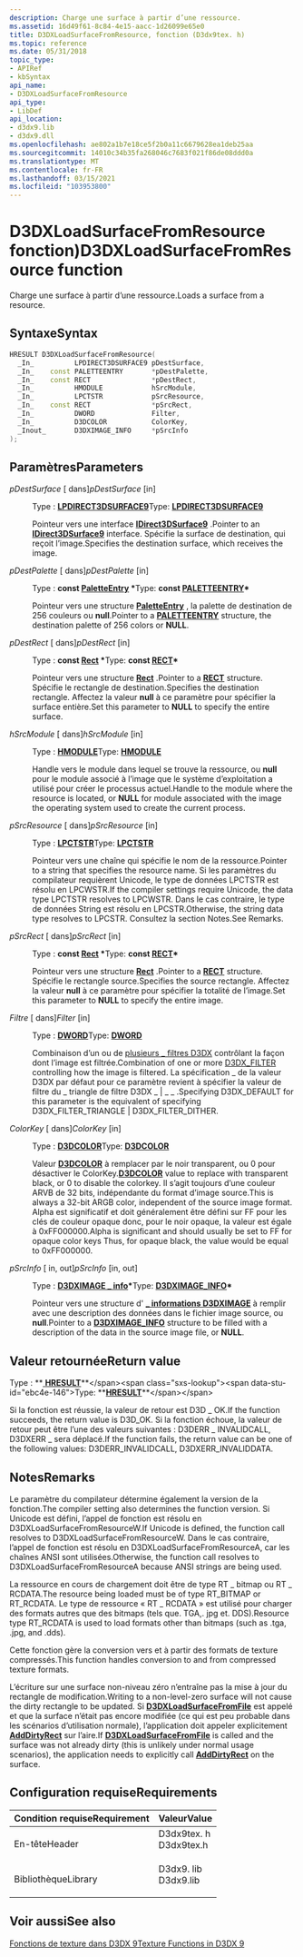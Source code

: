 ```yaml
---
description: Charge une surface à partir d’une ressource.
ms.assetid: 16d49f61-8c84-4e15-aacc-1d26099e65e0
title: D3DXLoadSurfaceFromResource, fonction (D3dx9tex. h)
ms.topic: reference
ms.date: 05/31/2018
topic_type:
- APIRef
- kbSyntax
api_name:
- D3DXLoadSurfaceFromResource
api_type:
- LibDef
api_location:
- d3dx9.lib
- d3dx9.dll
ms.openlocfilehash: ae802a1b7e18ce5f2b0a11c6679628ea1deb25aa
ms.sourcegitcommit: 14010c34b35fa268046c7683f021f86de08ddd0a
ms.translationtype: MT
ms.contentlocale: fr-FR
ms.lasthandoff: 03/15/2021
ms.locfileid: "103953800"
---
```

# <a name="d3dxloadsurfacefromresource-function"></a><span data-ttu-id="ebc4e-103">D3DXLoadSurfaceFromResource fonction)</span><span class="sxs-lookup"><span data-stu-id="ebc4e-103">D3DXLoadSurfaceFromResource function</span></span>

<span data-ttu-id="ebc4e-104">Charge une surface à partir d’une ressource.</span><span class="sxs-lookup"><span data-stu-id="ebc4e-104">Loads a surface from a resource.</span></span>

## <a name="syntax"></a><span data-ttu-id="ebc4e-105">Syntaxe</span><span class="sxs-lookup"><span data-stu-id="ebc4e-105">Syntax</span></span>


```C++
HRESULT D3DXLoadSurfaceFromResource(
  _In_          LPDIRECT3DSURFACE9 pDestSurface,
  _In_    const PALETTEENTRY       *pDestPalette,
  _In_    const RECT               *pDestRect,
  _In_          HMODULE            hSrcModule,
  _In_          LPCTSTR            pSrcResource,
  _In_    const RECT               *pSrcRect,
  _In_          DWORD              Filter,
  _In_          D3DCOLOR           ColorKey,
  _Inout_       D3DXIMAGE_INFO     *pSrcInfo
);
```



## <a name="parameters"></a><span data-ttu-id="ebc4e-106">Paramètres</span><span class="sxs-lookup"><span data-stu-id="ebc4e-106">Parameters</span></span>

<dl> <dt>

<span data-ttu-id="ebc4e-107">*pDestSurface* \[ dans\]</span><span class="sxs-lookup"><span data-stu-id="ebc4e-107">*pDestSurface* \[in\]</span></span>
</dt> <dd>

<span data-ttu-id="ebc4e-108">Type : **[ **LPDIRECT3DSURFACE9**](/windows/win32/api/d3d9helper/nn-d3d9helper-idirect3dsurface9)**</span><span class="sxs-lookup"><span data-stu-id="ebc4e-108">Type: **[**LPDIRECT3DSURFACE9**](/windows/win32/api/d3d9helper/nn-d3d9helper-idirect3dsurface9)**</span></span>

<span data-ttu-id="ebc4e-109">Pointeur vers une interface [**IDirect3DSurface9**](/windows/win32/api/d3d9helper/nn-d3d9helper-idirect3dsurface9) .</span><span class="sxs-lookup"><span data-stu-id="ebc4e-109">Pointer to an [**IDirect3DSurface9**](/windows/win32/api/d3d9helper/nn-d3d9helper-idirect3dsurface9) interface.</span></span> <span data-ttu-id="ebc4e-110">Spécifie la surface de destination, qui reçoit l’image.</span><span class="sxs-lookup"><span data-stu-id="ebc4e-110">Specifies the destination surface, which receives the image.</span></span>

</dd> <dt>

<span data-ttu-id="ebc4e-111">*pDestPalette* \[ dans\]</span><span class="sxs-lookup"><span data-stu-id="ebc4e-111">*pDestPalette* \[in\]</span></span>
</dt> <dd>

<span data-ttu-id="ebc4e-112">Type : **const [**PaletteEntry**](/windows/win32/api/wingdi/ns-wingdi-paletteentry) \***</span><span class="sxs-lookup"><span data-stu-id="ebc4e-112">Type: **const [**PALETTEENTRY**](/windows/win32/api/wingdi/ns-wingdi-paletteentry)\***</span></span>

<span data-ttu-id="ebc4e-113">Pointeur vers une structure [**PaletteEntry**](/windows/win32/api/wingdi/ns-wingdi-paletteentry) , la palette de destination de 256 couleurs ou **null**.</span><span class="sxs-lookup"><span data-stu-id="ebc4e-113">Pointer to a [**PALETTEENTRY**](/windows/win32/api/wingdi/ns-wingdi-paletteentry) structure, the destination palette of 256 colors or **NULL**.</span></span>

</dd> <dt>

<span data-ttu-id="ebc4e-114">*pDestRect* \[ dans\]</span><span class="sxs-lookup"><span data-stu-id="ebc4e-114">*pDestRect* \[in\]</span></span>
</dt> <dd>

<span data-ttu-id="ebc4e-115">Type : **const [**Rect**](/previous-versions//dd162897(v=vs.85)) \***</span><span class="sxs-lookup"><span data-stu-id="ebc4e-115">Type: **const [**RECT**](/previous-versions//dd162897(v=vs.85))\***</span></span>

<span data-ttu-id="ebc4e-116">Pointeur vers une structure [**Rect**](/previous-versions//dd162897(v=vs.85)) .</span><span class="sxs-lookup"><span data-stu-id="ebc4e-116">Pointer to a [**RECT**](/previous-versions//dd162897(v=vs.85)) structure.</span></span> <span data-ttu-id="ebc4e-117">Spécifie le rectangle de destination.</span><span class="sxs-lookup"><span data-stu-id="ebc4e-117">Specifies the destination rectangle.</span></span> <span data-ttu-id="ebc4e-118">Affectez la valeur **null** à ce paramètre pour spécifier la surface entière.</span><span class="sxs-lookup"><span data-stu-id="ebc4e-118">Set this parameter to **NULL** to specify the entire surface.</span></span>

</dd> <dt>

<span data-ttu-id="ebc4e-119">*hSrcModule* \[ dans\]</span><span class="sxs-lookup"><span data-stu-id="ebc4e-119">*hSrcModule* \[in\]</span></span>
</dt> <dd>

<span data-ttu-id="ebc4e-120">Type : **[ **HMODULE**](../winprog/windows-data-types.md)**</span><span class="sxs-lookup"><span data-stu-id="ebc4e-120">Type: **[**HMODULE**](../winprog/windows-data-types.md)**</span></span>

<span data-ttu-id="ebc4e-121">Handle vers le module dans lequel se trouve la ressource, ou **null** pour le module associé à l’image que le système d’exploitation a utilisé pour créer le processus actuel.</span><span class="sxs-lookup"><span data-stu-id="ebc4e-121">Handle to the module where the resource is located, or **NULL** for module associated with the image the operating system used to create the current process.</span></span>

</dd> <dt>

<span data-ttu-id="ebc4e-122">*pSrcResource* \[ dans\]</span><span class="sxs-lookup"><span data-stu-id="ebc4e-122">*pSrcResource* \[in\]</span></span>
</dt> <dd>

<span data-ttu-id="ebc4e-123">Type : **[ **LPCTSTR**](../winprog/windows-data-types.md)**</span><span class="sxs-lookup"><span data-stu-id="ebc4e-123">Type: **[**LPCTSTR**](../winprog/windows-data-types.md)**</span></span>

<span data-ttu-id="ebc4e-124">Pointeur vers une chaîne qui spécifie le nom de la ressource.</span><span class="sxs-lookup"><span data-stu-id="ebc4e-124">Pointer to a string that specifies the resource name.</span></span> <span data-ttu-id="ebc4e-125">Si les paramètres du compilateur requièrent Unicode, le type de données LPCTSTR est résolu en LPCWSTR.</span><span class="sxs-lookup"><span data-stu-id="ebc4e-125">If the compiler settings require Unicode, the data type LPCTSTR resolves to LPCWSTR.</span></span> <span data-ttu-id="ebc4e-126">Dans le cas contraire, le type de données String est résolu en LPCSTR.</span><span class="sxs-lookup"><span data-stu-id="ebc4e-126">Otherwise, the string data type resolves to LPCSTR.</span></span> <span data-ttu-id="ebc4e-127">Consultez la section Notes.</span><span class="sxs-lookup"><span data-stu-id="ebc4e-127">See Remarks.</span></span>

</dd> <dt>

<span data-ttu-id="ebc4e-128">*pSrcRect* \[ dans\]</span><span class="sxs-lookup"><span data-stu-id="ebc4e-128">*pSrcRect* \[in\]</span></span>
</dt> <dd>

<span data-ttu-id="ebc4e-129">Type : **const [**Rect**](/previous-versions//dd162897(v=vs.85)) \***</span><span class="sxs-lookup"><span data-stu-id="ebc4e-129">Type: **const [**RECT**](/previous-versions//dd162897(v=vs.85))\***</span></span>

<span data-ttu-id="ebc4e-130">Pointeur vers une structure [**Rect**](/previous-versions//dd162897(v=vs.85)) .</span><span class="sxs-lookup"><span data-stu-id="ebc4e-130">Pointer to a [**RECT**](/previous-versions//dd162897(v=vs.85)) structure.</span></span> <span data-ttu-id="ebc4e-131">Spécifie le rectangle source.</span><span class="sxs-lookup"><span data-stu-id="ebc4e-131">Specifies the source rectangle.</span></span> <span data-ttu-id="ebc4e-132">Affectez la valeur **null** à ce paramètre pour spécifier la totalité de l’image.</span><span class="sxs-lookup"><span data-stu-id="ebc4e-132">Set this parameter to **NULL** to specify the entire image.</span></span>

</dd> <dt>

<span data-ttu-id="ebc4e-133">*Filtre* \[ dans\]</span><span class="sxs-lookup"><span data-stu-id="ebc4e-133">*Filter* \[in\]</span></span>
</dt> <dd>

<span data-ttu-id="ebc4e-134">Type : **[ **DWORD**](../winprog/windows-data-types.md)**</span><span class="sxs-lookup"><span data-stu-id="ebc4e-134">Type: **[**DWORD**](../winprog/windows-data-types.md)**</span></span>

<span data-ttu-id="ebc4e-135">Combinaison d’un ou de [plusieurs \_ filtres D3DX](d3dx-filter.md) contrôlant la façon dont l’image est filtrée.</span><span class="sxs-lookup"><span data-stu-id="ebc4e-135">Combination of one or more [D3DX\_FILTER](d3dx-filter.md) controlling how the image is filtered.</span></span> <span data-ttu-id="ebc4e-136">La spécification \_ de la valeur D3DX par défaut pour ce paramètre revient à spécifier la valeur de filtre du \_ triangle de filtre D3DX \_ \| \_ \_ .</span><span class="sxs-lookup"><span data-stu-id="ebc4e-136">Specifying D3DX\_DEFAULT for this parameter is the equivalent of specifying D3DX\_FILTER\_TRIANGLE \| D3DX\_FILTER\_DITHER.</span></span>

</dd> <dt>

<span data-ttu-id="ebc4e-137">*ColorKey* \[ dans\]</span><span class="sxs-lookup"><span data-stu-id="ebc4e-137">*ColorKey* \[in\]</span></span>
</dt> <dd>

<span data-ttu-id="ebc4e-138">Type : **[ **D3DCOLOR**](d3dcolor.md)**</span><span class="sxs-lookup"><span data-stu-id="ebc4e-138">Type: **[**D3DCOLOR**](d3dcolor.md)**</span></span>

<span data-ttu-id="ebc4e-139">Valeur [**D3DCOLOR**](d3dcolor.md) à remplacer par le noir transparent, ou 0 pour désactiver le ColorKey.</span><span class="sxs-lookup"><span data-stu-id="ebc4e-139">[**D3DCOLOR**](d3dcolor.md) value to replace with transparent black, or 0 to disable the colorkey.</span></span> <span data-ttu-id="ebc4e-140">Il s’agit toujours d’une couleur ARVB de 32 bits, indépendante du format d’image source.</span><span class="sxs-lookup"><span data-stu-id="ebc4e-140">This is always a 32-bit ARGB color, independent of the source image format.</span></span> <span data-ttu-id="ebc4e-141">Alpha est significatif et doit généralement être défini sur FF pour les clés de couleur opaque donc, pour le noir opaque, la valeur est égale à 0xFF000000.</span><span class="sxs-lookup"><span data-stu-id="ebc4e-141">Alpha is significant and should usually be set to FF for opaque color keys Thus, for opaque black, the value would be equal to 0xFF000000.</span></span>

</dd> <dt>

<span data-ttu-id="ebc4e-142">*pSrcInfo* \[ in, out\]</span><span class="sxs-lookup"><span data-stu-id="ebc4e-142">*pSrcInfo* \[in, out\]</span></span>
</dt> <dd>

<span data-ttu-id="ebc4e-143">Type : **[ **D3DXIMAGE \_ info**](d3dximage-info.md)\***</span><span class="sxs-lookup"><span data-stu-id="ebc4e-143">Type: **[**D3DXIMAGE\_INFO**](d3dximage-info.md)\***</span></span>

<span data-ttu-id="ebc4e-144">Pointeur vers une structure d' [**\_ informations D3DXIMAGE**](d3dximage-info.md) à remplir avec une description des données dans le fichier image source, ou **null**.</span><span class="sxs-lookup"><span data-stu-id="ebc4e-144">Pointer to a [**D3DXIMAGE\_INFO**](d3dximage-info.md) structure to be filled with a description of the data in the source image file, or **NULL**.</span></span>

</dd> </dl>

## <a name="return-value"></a><span data-ttu-id="ebc4e-145">Valeur retournée</span><span class="sxs-lookup"><span data-stu-id="ebc4e-145">Return value</span></span>

<span data-ttu-id="ebc4e-146">Type : **[ **HRESULT**](https://msdn.microsoft.com/library/Bb401631(v=MSDN.10).aspx)**</span><span class="sxs-lookup"><span data-stu-id="ebc4e-146">Type: **[**HRESULT**](https://msdn.microsoft.com/library/Bb401631(v=MSDN.10).aspx)**</span></span>

<span data-ttu-id="ebc4e-147">Si la fonction est réussie, la valeur de retour est D3D \_ OK.</span><span class="sxs-lookup"><span data-stu-id="ebc4e-147">If the function succeeds, the return value is D3D\_OK.</span></span> <span data-ttu-id="ebc4e-148">Si la fonction échoue, la valeur de retour peut être l’une des valeurs suivantes : D3DERR \_ INVALIDCALL, D3DXERR \_ sera déplacé.</span><span class="sxs-lookup"><span data-stu-id="ebc4e-148">If the function fails, the return value can be one of the following values: D3DERR\_INVALIDCALL, D3DXERR\_INVALIDDATA.</span></span>

## <a name="remarks"></a><span data-ttu-id="ebc4e-149">Notes</span><span class="sxs-lookup"><span data-stu-id="ebc4e-149">Remarks</span></span>

<span data-ttu-id="ebc4e-150">Le paramètre du compilateur détermine également la version de la fonction.</span><span class="sxs-lookup"><span data-stu-id="ebc4e-150">The compiler setting also determines the function version.</span></span> <span data-ttu-id="ebc4e-151">Si Unicode est défini, l’appel de fonction est résolu en D3DXLoadSurfaceFromResourceW.</span><span class="sxs-lookup"><span data-stu-id="ebc4e-151">If Unicode is defined, the function call resolves to D3DXLoadSurfaceFromResourceW.</span></span> <span data-ttu-id="ebc4e-152">Dans le cas contraire, l’appel de fonction est résolu en D3DXLoadSurfaceFromResourceA, car les chaînes ANSI sont utilisées.</span><span class="sxs-lookup"><span data-stu-id="ebc4e-152">Otherwise, the function call resolves to D3DXLoadSurfaceFromResourceA because ANSI strings are being used.</span></span>

<span data-ttu-id="ebc4e-153">La ressource en cours de chargement doit être de type RT \_ bitmap ou RT \_ RCDATA.</span><span class="sxs-lookup"><span data-stu-id="ebc4e-153">The resource being loaded must be of type RT\_BITMAP or RT\_RCDATA.</span></span> <span data-ttu-id="ebc4e-154">Le type de ressource « RT \_ RCDATA » est utilisé pour charger des formats autres que des bitmaps (tels que. TGA,. jpg et. DDS).</span><span class="sxs-lookup"><span data-stu-id="ebc4e-154">Resource type RT\_RCDATA is used to load formats other than bitmaps (such as .tga, .jpg, and .dds).</span></span>

<span data-ttu-id="ebc4e-155">Cette fonction gère la conversion vers et à partir des formats de texture compressés.</span><span class="sxs-lookup"><span data-stu-id="ebc4e-155">This function handles conversion to and from compressed texture formats.</span></span>

<span data-ttu-id="ebc4e-156">L’écriture sur une surface non-niveau zéro n’entraîne pas la mise à jour du rectangle de modification.</span><span class="sxs-lookup"><span data-stu-id="ebc4e-156">Writing to a non-level-zero surface will not cause the dirty rectangle to be updated.</span></span> <span data-ttu-id="ebc4e-157">Si [**D3DXLoadSurfaceFromFile**](d3dxloadsurfacefromfile.md) est appelé et que la surface n’était pas encore modifiée (ce qui est peu probable dans les scénarios d’utilisation normale), l’application doit appeler explicitement [**AddDirtyRect**](/windows/win32/api/d3d9helper/nf-d3d9helper-idirect3dtexture9-adddirtyrect) sur l’aire.</span><span class="sxs-lookup"><span data-stu-id="ebc4e-157">If [**D3DXLoadSurfaceFromFile**](d3dxloadsurfacefromfile.md) is called and the surface was not already dirty (this is unlikely under normal usage scenarios), the application needs to explicitly call [**AddDirtyRect**](/windows/win32/api/d3d9helper/nf-d3d9helper-idirect3dtexture9-adddirtyrect) on the surface.</span></span>

## <a name="requirements"></a><span data-ttu-id="ebc4e-158">Configuration requise</span><span class="sxs-lookup"><span data-stu-id="ebc4e-158">Requirements</span></span>



| <span data-ttu-id="ebc4e-159">Condition requise</span><span class="sxs-lookup"><span data-stu-id="ebc4e-159">Requirement</span></span> | <span data-ttu-id="ebc4e-160">Valeur</span><span class="sxs-lookup"><span data-stu-id="ebc4e-160">Value</span></span> |
|--------------------|---------------------------------------------------------------------------------------|
| <span data-ttu-id="ebc4e-161">En-tête</span><span class="sxs-lookup"><span data-stu-id="ebc4e-161">Header</span></span><br/>  | <dl> <span data-ttu-id="ebc4e-162"><dt>D3dx9tex. h</dt></span><span class="sxs-lookup"><span data-stu-id="ebc4e-162"><dt>D3dx9tex.h</dt></span></span> </dl> |
| <span data-ttu-id="ebc4e-163">Bibliothèque</span><span class="sxs-lookup"><span data-stu-id="ebc4e-163">Library</span></span><br/> | <dl> <span data-ttu-id="ebc4e-164"><dt>D3dx9. lib</dt></span><span class="sxs-lookup"><span data-stu-id="ebc4e-164"><dt>D3dx9.lib</dt></span></span> </dl>  |



## <a name="see-also"></a><span data-ttu-id="ebc4e-165">Voir aussi</span><span class="sxs-lookup"><span data-stu-id="ebc4e-165">See also</span></span>

<dl> <dt>

[<span data-ttu-id="ebc4e-166">Fonctions de texture dans D3DX 9</span><span class="sxs-lookup"><span data-stu-id="ebc4e-166">Texture Functions in D3DX 9</span></span>](dx9-graphics-reference-d3dx-functions-texture.md)
</dt> </dl>

 

 
